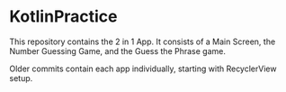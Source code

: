 # KotlinPractice

This repository contains the 2 in 1 App. It consists of a Main Screen, the Number Guessing Game, and the Guess the Phrase game. 

Older commits contain each app individually, starting with RecyclerView setup.
